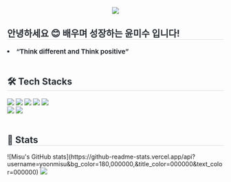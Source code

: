 <div align= "center">
    <img src="https://capsule-render.vercel.app/api?type=cylinder&color=0:fdff7a,100:fcfcfc&height=120&text=Welcome%20to%20Misu's%20Github%20💗&animation=twinkling&fontColor=000000&fontSize=40" />
    </div>
    <div style="text-align: left;"> 
    <h2 style="border-bottom: 1px solid #d8dee4; color: #282d33;"> 안녕하세요 😊 배우며 성장하는 윤미수 입니다! </h2>  
    <div style="font-weight: 700; font-size: 15px; text-align: left; color: #282d33;"> <li> “Think different and Think positive” </div> 
    </div> <br>
    <div style="text-align: left;">
    <h2 style="border-bottom: 1px solid #d8dee4; color: #282d33;"> 🛠️ Tech Stacks </h2>
    <div style="margin: ; text-align: left;" "text-align: left;"> <img src="https://img.shields.io/badge/C-A8B9CC?style=for-the-badge&logo=C&logoColor=white">
          <img src="https://img.shields.io/badge/Python-3776AB?style=for-the-badge&logo=Python&logoColor=white">
          <img src="https://img.shields.io/badge/HTML5-E34F26?style=for-the-badge&logo=HTML5&logoColor=white">
          <img src="https://img.shields.io/badge/CSS3-1572B6?style=for-the-badge&logo=CSS3&logoColor=white">
          <img src="https://img.shields.io/badge/Javascript-F7DF1E?style=for-the-badge&logo=Javascript&logoColor=white">
          <br/><img src="https://img.shields.io/badge/MySQL-4479A1?style=for-the-badge&logo=MySQL&logoColor=white">
          <img src="https://img.shields.io/badge/Figma-F24E1E?style=for-the-badge&logo=Figma&logoColor=white">
          </div>
    </div> <br>
    <div style="text-align: left;"> 
    <h2 style="border-bottom: 1px solid #d8dee4; color: #282d33;"> 🏅 Stats </h2> <div style="text-align: left;"> ![Misu's GitHub stats](https://github-readme-stats.vercel.app/api?username=yoonmisu&bg_color=180,000000,&title_color=000000&text_color=000000) <img src="https://github-readme-stats.vercel.app/api/top-langs/?username=yoonmisu&layout=compact&bg_color=180,000000,&title_color=000000&text_color=000000"
           /> </div> 
    </div> <br>
    
